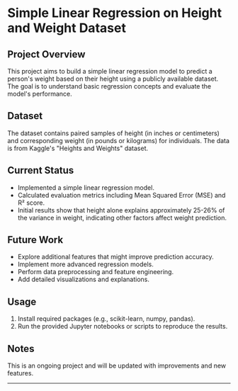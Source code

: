 # Simple Linear Regression on Height and Weight Dataset

## Project Overview
This project aims to build a simple linear regression model to predict a person's weight based on their height using a publicly available dataset. The goal is to understand basic regression concepts and evaluate the model's performance.

## Dataset
The dataset contains paired samples of height (in inches or centimeters) and corresponding weight (in pounds or kilograms) for individuals. The data is from Kaggle's "Heights and Weights" dataset.

## Current Status
- Implemented a simple linear regression model.
- Calculated evaluation metrics including Mean Squared Error (MSE) and R² score.
- Initial results show that height alone explains approximately 25-26% of the variance in weight, indicating other factors affect weight prediction.

## Future Work
- Explore additional features that might improve prediction accuracy.
- Implement more advanced regression models.
- Perform data preprocessing and feature engineering.
- Add detailed visualizations and explanations.

## Usage
1. Install required packages (e.g., scikit-learn, numpy, pandas).
2. Run the provided Jupyter notebooks or scripts to reproduce the results.

## Notes
This is an ongoing project and will be updated with improvements and new features.

---
